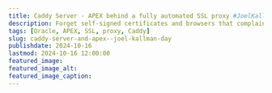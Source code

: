 ```yaml
---
title: Caddy Server - APEX behind a fully automated SSL proxy #JoelKallmanDay
description: Forget self-signed certificates and browsers that complain about them
tags: [Oracle, APEX, SSL, proxy, Caddy]
slug: caddy-server-and-apex--joel-kallman-day
publishdate: 2024-10-16
lastmod: 2024-10-16 12:00:00
featured_image: 
featured_image_alt: 
featured_image_caption: 
---
```



